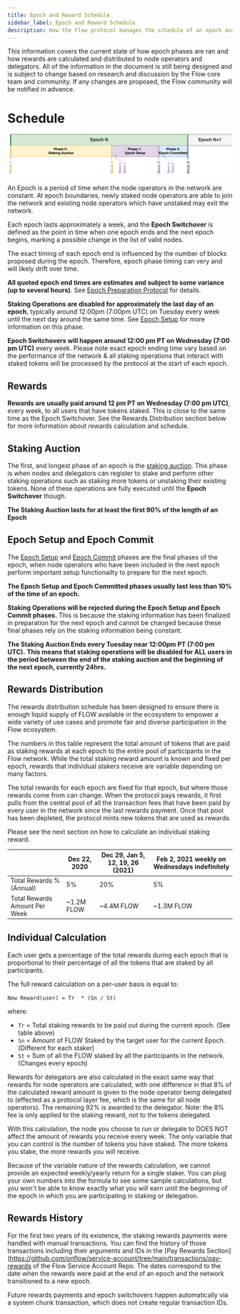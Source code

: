 ```yaml
---
title: Epoch and Reward Schedule
sidebar_label: Epoch and Reward Schedule
description: How the Flow protocol manages the schedule of an epoch and rewards payments
---
```


<Callout type="warning">

This information covers the current state of how epoch phases are ran and how
rewards are calculated and distributed to node operators and delegators. 
All of the information in the document is still being designed and is subject to change
based on research and discussion by the Flow core team and community.
If any changes are proposed, the Flow community will be notified in advance.
</Callout>

# Schedule

![Flow Epoch Schedule](epoch-phase-diagram.png)

An Epoch is a period of time when the node operators in the network are constant. At epoch 
boundaries, newly staked node operators are able to join the network and existing node operators
which have unstaked may exit the network.

Each epoch lasts approximately a week, and the **Epoch Switchover** is defined as the point in time
when one epoch ends and the next epoch begins, marking a possible change in the list of valid nodes.

<Callout type="info">

The exact timing of each epoch end is influenced by the number of blocks proposed during the epoch.
Therefore, epoch phase timing can very and will likely drift over time.

**All quoted epoch end times are estimates and subject to some variance (up to several hours)**.
See [Epoch Preparation Protocol](./04-epoch-preparation.md#epoch-length) for details. 

</Callout>

**Staking Operations are disabled for approximately the last day of an epoch**,
typically around 12:00pm (7:00pm UTC) on Tuesday every week until the next day around the same time.
See [Epoch Setup](./04-epoch-preparation.md#phase-1-epoch-setup) for more information on this phase.

**Epoch Switchovers will happen around 12:00 pm PT on Wednesday (7:00 pm UTC)** every week. 
Please note exact epoch ending time vary based on the performance of the network
& all staking operations that interact with staked tokens will be processed
by the protocol at the start of each epoch. 

## Rewards

**Rewards are usually paid around 12 pm PT on Wednesday (7:00 pm UTC)**, every week,
to all users that have tokens staked.
This is close to the same time as the Epoch Switchover. See the Rewards Distribution section below
for more information about rewards calculation and schedule.

## Staking Auction

The first, and longest phase of an epoch is the [staking auction](./04-epoch-preparation.md#phase-0-staking-auction).
This phase is when nodes and delegators can register to stake and perform other staking operations
such as staking more tokens or unstaking their existing tokens.
None of these operations are fully executed until the **Epoch Switchover** though.

**The Staking Auction lasts for at least the first 90% of the length of an Epoch**

## Epoch Setup and Epoch Commit

The [Epoch Setup](./04-epoch-preparation.md#phase-1-epoch-setup)
and [Epoch Commit](./04-epoch-preparation.md#phase-2-epoch-committed)
phases are the final phases of the epoch, when node operators who have been included
in the next epoch perform important setup functionailty to prepare for the next epoch.

**The Epoch Setup and Epoch Committed phases usually last less than 10% of the time of an epoch.**

**Staking Operations will be rejected during the Epoch Setup and Epoch Commit phases.**
This is because the staking information has been finalized in preparation for the next epoch
and cannot be changed because these final phases rely on the staking information being constant.

**The Staking Auction Ends every Tuesday near 12:00pm PT (7:00 pm UTC).**
**This means that staking operations will be disabled for ALL users**
**in the period between the end of the staking auction and the beginning of the next epoch, currently 24hrs.**

## Rewards Distribution

The rewards distribution schedule has been designed to ensure 
there is enough liquid supply of FLOW available in the ecosystem 
to empower a wide variety of use cases and promote fair and diverse participation in the Flow ecosystem.

The numbers in this table represent the total amount of tokens that are paid 
as staking rewards at each epoch to the entire pool of participants in the Flow network. 
While the total staking reward amount is known and fixed per epoch,
rewards that individual stakers receive are variable depending on many factors. 

The total rewards for each epoch are fixed for that epoch, but where those rewards come from can change.
When the protocol pays rewards, it first pulls from the central pool of all the transaction fees
that have been paid by every user in the network since the last rewards payment.
Once that pool has been depleted, the protocol mints new tokens that are used as rewards.

Please see the next section on how to calculate an individual staking reward.

|                               | Dec 22, 2020        | Dec 29, Jan 5, 12, 19, 26 (2021) | Feb 2, 2021 weekly on Wednesdays indefinitely |
| ----------------------------- | ------------------- | -------------------------------- | --------------------------------------------- |
| Total Rewards % (Annual)      | 5%                  | 20%                              | 5%                                            |
| Total Rewards Amount Per Week | ~1.2M FLOW          | ~4.4M FLOW                       | ~1.3M FLOW                                    |

## Individual Calculation

Each user gets a percentage of the total rewards during each epoch 
that is proportional to their percentage of all the tokens that are staked by all participants.

The full reward calculation on a per-user basis is equal to:	

```	
New Reward(user) = Tr  * (Sn / St)	
```	

where:	
- `Tr` = Total staking rewards to be paid out during the current epoch. (See table above)
- `Sn` = Amount of FLOW Staked by the target user for the current Epoch. (Different for each staker)
- `St` = Sum of all the FLOW staked by all the participants in the network. (Changes every epoch)

Rewards for delegators are also calculated in the exact same way that rewards for node operators are calculated, 
with one difference in that 8% of the calculated reward amount is given to the node operator being delegated to 
(effected as a protocol layer fee, which is the same for all node operators). 
The remaining 92% is awarded to the delegator. 
Note: the 8% fee is only applied to the staking reward, not to the tokens delegated.

With this calculation, the node you choose to run or delegate to 
DOES NOT affect the amount of rewards you receive every week. 
The only variable that you can control is the number of tokens you have staked. 
The more tokens you stake, the more rewards you will receive.

Because of the variable nature of the rewards calculation, we cannot provide an expected weekly/yearly return 
for a single staker. You can plug your own numbers into the formula to see some sample calculations, 
but you won't be able to know exactly what you will earn until the beginning 
of the epoch in which you are participating in staking or delegation.

## Rewards History

For the first two years of its existence, the staking rewards payments
were handled with manual transactions. You can find the history of those transactions
including their arguments and IDs in the
[Pay Rewards Section](https://github.com/onflow/service-account/tree/main/transactions/pay-rewards
of the Flow Service Account Repo. The dates correspond to the date when the
rewards were paid at the end of an epoch and the network transitioned to a new epoch.

Future rewards payments and epoch switchovers happen automatically via a system chunk transaction,
which does not create regular transaction IDs.